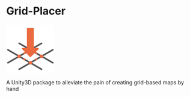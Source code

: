 # Grid-Placer
![Grid Placer Logo](https://github.com/JanMalitschek/Grid-Placer/blob/main/Resources/Icon_LightMode.png)

A Unity3D package to alleviate the pain of creating grid-based maps by hand
